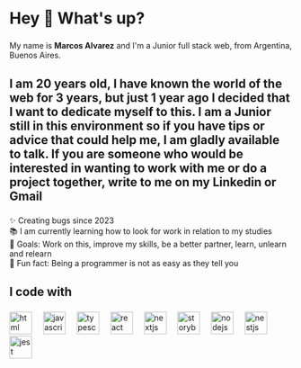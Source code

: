 <h1 align="left">Hey 👋 What's up?</h1>

###

<p align="left">My name is <b>Marcos Alvarez</b>  and I'm a Junior full stack web, from Argentina, Buenos Aires.</p>

###

<h2 align="left">I am 20 years old, I have known the world of the web for 3 years, but just 1 year ago I decided that I want to dedicate myself to this. I am a Junior still in this environment so if you have tips or advice that could help me, I am gladly available to talk.
If you are someone who would be interested in wanting to work with me or do a project together, write to me on my Linkedin or Gmail</h2>

###

<p align="left">✨ Creating bugs since 2023 <br>📚 I am currently learning how to look for work in relation to my studies<br>🎯 Goals: Work on this, improve my skills, be a better partner, learn, unlearn and relearn<br>🎲 Fun fact: Being a programmer is not as easy as they tell you</p>

###

<h2 align="left">I code with</h2>

###

<div align="left">
  <img src="https://cdn.jsdelivr.net/gh/devicons/devicon/icons/html/html-original.svg" height="40" alt="html logo"  />
  <img width="12" />
  <img src="https://cdn.jsdelivr.net/gh/devicons/devicon/icons/javascript/javascript-original.svg" height="40" alt="javascript logo"  />
  <img width="12" />
  <img src="https://cdn.jsdelivr.net/gh/devicons/devicon/icons/typescript/typescript-original.svg" height="40" alt="typescript logo"  />
  <img width="12" />
  <img src="https://cdn.jsdelivr.net/gh/devicons/devicon/icons/react/react-original.svg" height="40" alt="react logo"  />
  <img width="12" />
  <img src="https://cdn.jsdelivr.net/gh/devicons/devicon/icons/nextjs/nextjs-original.svg" height="40" alt="nextjs logo"  />
  <img width="12" />
  <img src="https://cdn.jsdelivr.net/gh/devicons/devicon/icons/storybook/storybook-original.svg" height="40" alt="storybook logo"  />
  <img width="12" />
  <img src="https://cdn.jsdelivr.net/gh/devicons/devicon/icons/nodejs/nodejs-original.svg" height="40" alt="nodejs logo"  />
  <img width="12" />
  <img src="https://cdn.jsdelivr.net/gh/devicons/devicon/icons/nestjs/nestjs-plain.svg" height="40" alt="nestjs logo"  />
  <img width="12" />
  <img src="https://cdn.jsdelivr.net/gh/devicons/devicon/icons/jest/jest-plain.svg" height="40" alt="jest logo"  />
</div>

###

